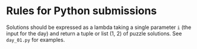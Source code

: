 # Rules for Python submissions

Solutions should be expressed as a lambda taking a single parameter `i` (the input for the day) and return a tuple or list (1, 2) of puzzle solutions. See `day_01.py` for examples.
